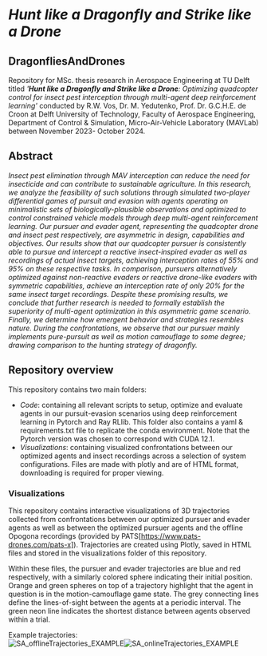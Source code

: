# *Hunt like a Dragonfly and Strike like a Drone*
## DragonfliesAndDrones
Repository for MSc. thesis research in Aerospace Engineering at TU Delft titled *'**Hunt like a Dragonfly and Strike like a Drone**: Optimizing quadcopter control for insect pest interception through multi-agent deep reinforcement learning'* conducted by R.W. Vos, Dr. M. Yedutenko, Prof. Dr. G.C.H.E. de Croon at Delft University of Technology, Faculty of Aerospace Engineering, Department of Control & Simulation, Micro-Air-Vehicle Laboratory (MAVLab) between November 2023- October 2024.

## Abstract
*Insect pest elimination through MAV interception can reduce the need for insecticide and can contribute to sustainable agriculture. In this research, we analyze the feasibility of such solutions through simulated two-player differential games of pursuit and evasion with agents operating on minimalistic sets of biologically-plausible observations and optimized to control constrained vehicle models through deep multi-agent reinforcement learning. Our pursuer and evader agent, representing the quadcopter drone and insect pest respectively, are asymmetric in design, capabilities and objectives. Our results show that our quadcopter pursuer is consistently able to pursue and intercept a reactive insect-inspired evader as well as recordings of actual insect targets, achieving interception rates of 55\% and 95\% on these respective tasks. In comparison, pursuers alternatively optimized against non-reactive evaders or reactive drone-like evaders with symmetric capabilities, achieve an interception rate of only 20\% for the same insect target recordings. Despite these promising results, we conclude that further research is needed to formally establish the superiority of multi-agent optimization in this asymmetric game scenario. Finally, we determine how emergent behavior and strategies resembles nature. During the confrontations, we observe that our pursuer mainly implements pure-pursuit as well as motion camouflage to some degree; drawing comparison to the hunting strategy of dragonfly.*

## Repository overview
This repository contains two main folders:
- *Code*: containing all relevant scripts to setup, optimize and evaluate agents in our pursuit-evasion scenarios using deep reinforcement learning in Pytorch and Ray RLlib. This folder also contains a yaml & requirements.txt file to replicate the conda environment. Note that the Pytorch version was chosen to correspond with CUDA 12.1. 
- *Visualizations*: containing visualized confrontations between our optimized agents and insect recordings across a selection of system configurations. Files are made with plotly and are of HTML format, downloading is required for proper viewing.

### Visualizations
This repository contains interactive visualizations of 3D trajectories collected from confrontations between our optimized pursuer and evader agents as well as between the optimized pursuer agents and the offline Opogona recordings (provided by PATS[https://www.pats-drones.com/pats-x]). Trajectories are created using Plotly, saved in HTML files and stored in the visualizations folder of this repository. 

Within these files, the pursuer and evader trajectories are blue and red respectively, with a similarly colored sphere indicating their initial position. Orange and green spheres on top of a trajectory highlight that the agent in question is in the motion-camouflage game state. The grey connecting lines define the lines-of-sight between the agents at a periodic interval. The green neon line indicates the shortest distance between agents observed within a trial.  

Example trajectories:
<br>![SA_offlineTrajectories_EXAMPLE](https://github.com/user-attachments/assets/0d1ace43-3fa9-4e95-919c-07dbebba690a)![SA_onlineTrajectories_EXAMPLE](https://github.com/user-attachments/assets/6146fc91-d8b7-49aa-988c-40d5adc286d5)



